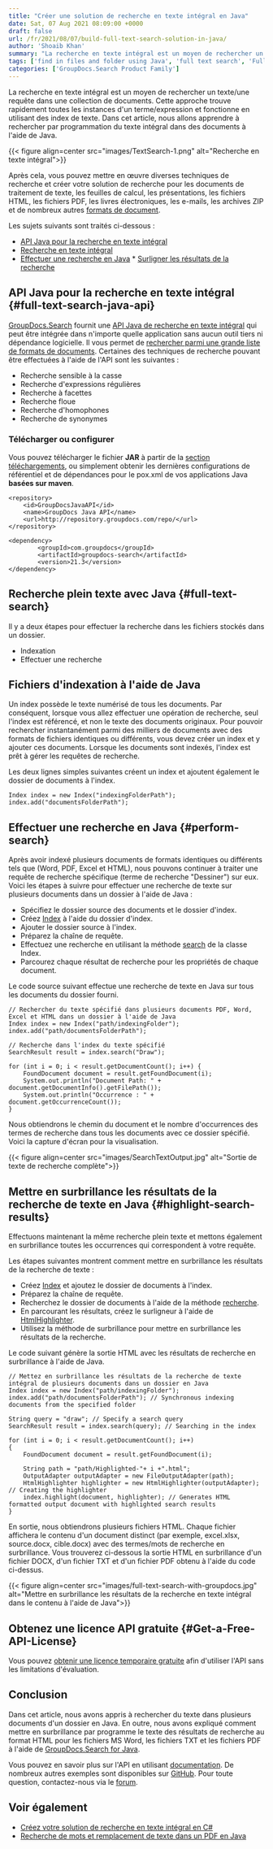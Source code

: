 ```yaml
---
title: "Créer une solution de recherche en texte intégral en Java"
date: Sat, 07 Aug 2021 08:09:00 +0000
draft: false
url: /fr/2021/08/07/build-full-text-search-solution-in-java/
author: 'Shoaib Khan'
summary: "La recherche en texte intégral est un moyen de rechercher un texte/une requête dans une collection de documents. Cette approche trouve rapidement toutes les instances d'un terme/expression et fonctionne en utilisant des index de texte. Dans cet article, nous allons apprendre à rechercher par programmation du texte intégral dans des documents à l'aide de Java."
tags: ['find in files and folder using Java', 'full text search', 'Full Text Search in Java', 'search via indexing']
categories: ['GroupDocs.Search Product Family']
---
```


La recherche en texte intégral est un moyen de rechercher un texte/une requête dans une collection de documents. Cette approche trouve rapidement toutes les instances d'un terme/expression et fonctionne en utilisant des index de texte. Dans cet article, nous allons apprendre à rechercher par programmation du texte intégral dans des documents à l'aide de Java.



{{< figure align=center src="images/TextSearch-1.png" alt="Recherche en texte intégral">}}


Après cela, vous pouvez mettre en œuvre diverses techniques de recherche et créer votre solution de recherche pour les documents de traitement de texte, les feuilles de calcul, les présentations, les fichiers HTML, les fichiers PDF, les livres électroniques, les e-mails, les archives ZIP et de nombreux autres [formats de document][1].

Les sujets suivants sont traités ci-dessous :

* [API Java pour la recherche en texte intégral][2]
* [Recherche en texte intégral][3]
* [Effectuer une recherche en Java][4]
* [Surligner les résultats de la recherche][5]

## API Java pour la recherche en texte intégral {#full-text-search-java-api}

[GroupDocs.Search][6] fournit une [API Java de recherche en texte intégral][7] qui peut être intégrée dans n'importe quelle application sans aucun outil tiers ni dépendance logicielle. Il vous permet de [rechercher parmi une grande liste de formats de documents][8]. Certaines des techniques de recherche pouvant être effectuées à l'aide de l'API sont les suivantes :

* Recherche sensible à la casse
* Recherche d'expressions régulières
* Recherche à facettes
* Recherche floue
* Recherche d'homophones
* Recherche de synonymes

### Télécharger ou configurer

Vous pouvez télécharger le fichier **JAR** à partir de la [section téléchargements][9], ou simplement obtenir les dernières configurations de référentiel et de dépendances pour le pox.xml de vos applications Java **basées sur maven**.

```
<repository>
	<id>GroupDocsJavaAPI</id>
	<name>GroupDocs Java API</name>
	<url>http://repository.groupdocs.com/repo/</url>
</repository>
```
```
<dependency>
        <groupId>com.groupdocs</groupId>
        <artifactId>groupdocs-search</artifactId>
        <version>21.3</version> 
</dependency>
```

## Recherche plein texte avec Java {#full-text-search}

Il y a deux étapes pour effectuer la recherche dans les fichiers stockés dans un dossier.

* Indexation
* Effectuer une recherche

## Fichiers d'indexation à l'aide de Java

Un index possède le texte numérisé de tous les documents. Par conséquent, lorsque vous allez effectuer une opération de recherche, seul l'index est référencé, et non le texte des documents originaux. Pour pouvoir rechercher instantanément parmi des milliers de documents avec des formats de fichiers identiques ou différents, vous devez créer un index et y ajouter ces documents. Lorsque les documents sont indexés, l'index est prêt à gérer les requêtes de recherche.

Les deux lignes simples suivantes créent un index et ajoutent également le dossier de documents à l'index.

```
Index index = new Index("indexingFolderPath");
index.add("documentsFolderPath");
```

## Effectuer une recherche en Java {#perform-search}

Après avoir indexé plusieurs documents de formats identiques ou différents tels que (Word, PDF, Excel et HTML), nous pouvons continuer à traiter une requête de recherche spécifique (terme de recherche "Dessiner") sur eux. Voici les étapes à suivre pour effectuer une recherche de texte sur plusieurs documents dans un dossier à l'aide de Java :

* Spécifiez le dossier source des documents et le dossier d'index.
* Créez [Index][10] à l'aide du dossier d'index.
* Ajouter le dossier source à l'index.
* Préparez la chaîne de requête.
* Effectuez une recherche en utilisant la méthode [search][11] de la classe Index.
* Parcourez chaque résultat de recherche pour les propriétés de chaque document.

Le code source suivant effectue une recherche de texte en Java sur tous les documents du dossier fourni.

```
// Rechercher du texte spécifié dans plusieurs documents PDF, Word, Excel et HTML dans un dossier à l'aide de Java
Index index = new Index("path/indexingFolder");
index.add("path/documentsFolderPath");

// Recherche dans l'index du texte spécifié
SearchResult result = index.search("Draw");

for (int i = 0; i < result.getDocumentCount(); i++) {
    FoundDocument document = result.getFoundDocument(i);
    System.out.println("Document Path: " + document.getDocumentInfo().getFilePath());
    System.out.println("Occurrence : " + document.getOccurrenceCount());
}
```

Nous obtiendrons le chemin du document et le nombre d'occurrences des termes de recherche dans tous les documents avec ce dossier spécifié. Voici la capture d'écran pour la visualisation.



{{< figure align=center src="images/SearchTextOutput.jpg" alt="Sortie de texte de recherche complète">}}


## Mettre en surbrillance les résultats de la recherche de texte en Java {#highlight-search-results}

Effectuons maintenant la même recherche plein texte et mettons également en surbrillance toutes les occurrences qui correspondent à votre requête.

Les étapes suivantes montrent comment mettre en surbrillance les résultats de la recherche de texte :

* Créez [Index][12] et ajoutez le dossier de documents à l'index.
* Préparez la chaîne de requête.
* Recherchez le dossier de documents à l'aide de la méthode [recherche][13].
* En parcourant les résultats, créez le surligneur à l'aide de [HtmlHighlighter][14].
* Utilisez la méthode de surbrillance pour mettre en surbrillance les résultats de la recherche.

Le code suivant génère la sortie HTML avec les résultats de recherche en surbrillance à l'aide de Java.

```
// Mettez en surbrillance les résultats de la recherche de texte intégral de plusieurs documents dans un dossier en Java
Index index = new Index("path/indexingFolder");
index.add("path/documentsFolderPath"); // Synchronous indexing documents from the specified folder

String query = "draw"; // Specify a search query
SearchResult result = index.search(query); // Searching in the index

for (int i = 0; i < result.getDocumentCount(); i++) 
{
    FoundDocument document = result.getFoundDocument(i);

    String path = "path/Highlighted-"+ i +".html";
    OutputAdapter outputAdapter = new FileOutputAdapter(path); 
    HtmlHighlighter highlighter = new HtmlHighlighter(outputAdapter); // Creating the highlighter
    index.highlight(document, highlighter); // Generates HTML formatted output document with highlighted search results
}
```

En sortie, nous obtiendrons plusieurs fichiers HTML. Chaque fichier affichera le contenu d'un document distinct (par exemple, excel.xlsx, source.docx, cible.docx) avec des termes/mots de recherche en surbrillance. Vous trouverez ci-dessous la sortie HTML en surbrillance d'un fichier DOCX, d'un fichier TXT et d'un fichier PDF obtenu à l'aide du code ci-dessus.



{{< figure align=center src="images/full-text-search-with-groupdocs.jpg" alt="Mettre en surbrillance les résultats de la recherche en texte intégral dans le contenu à l'aide de Java">}}


## Obtenez une licence API gratuite {#Get-a-Free-API-License}

Vous pouvez [obtenir une licence temporaire gratuite][15] afin d'utiliser l'API sans les limitations d'évaluation.

## Conclusion

Dans cet article, nous avons appris à rechercher du texte dans plusieurs documents d'un dossier en Java. En outre, nous avons expliqué comment mettre en surbrillance par programme le texte des résultats de recherche au format HTML pour les fichiers MS Word, les fichiers TXT et les fichiers PDF à l'aide de [GroupDocs.Search for Java][16].

Vous pouvez en savoir plus sur l'API en utilisant [documentation][17]. De nombreux autres exemples sont disponibles sur [GitHub][18]. Pour toute question, contactez-nous via le [forum][19].

## Voir également

* [Créez votre solution de recherche en texte intégral en C#][20]
* [Recherche de mots et remplacement de texte dans un PDF en Java][21]







[1]: https://docs.groupdocs.com/search/java/supported-document-formats/
[2]: #full-text-search-java-api
[3]: #full-text-search
[4]: #perform-search
[5]: #highlight-search-results
[6]: https://products.groupdocs.com/search/
[7]: https://products.groupdocs.com/search/java/
[8]: https://docs.groupdocs.com/search/java/supported-document-formats/
[9]: https://downloads.groupdocs.com/search
[10]: https://apireference.groupdocs.com/search/java/com.groupdocs.search/Index
[11]: https://apireference.groupdocs.com/search/java/com.groupdocs.search/Index#search(com.groupdocs.search.SearchQuery)
[12]: https://apireference.groupdocs.com/search/java/com.groupdocs.search/Index
[13]: https://apireference.groupdocs.com/search/java/com.groupdocs.search/Index#search(com.groupdocs.search.SearchQuery)
[14]: https://apireference.groupdocs.com/search/java/com.groupdocs.search.highlighters/HtmlHighlighter
[15]: https://purchase.groupdocs.com/temporary-license
[16]: https://products.groupdocs.com/search/java/
[17]: https://docs.groupdocs.com/search/
[18]: https://github.com/groupdocs-search
[19]: https://forum.groupdocs.com/
[20]: https://blog.groupdocs.com/2021/06/03/build-your-full-text-search-solution-in-csharp/
[21]: https://blog.groupdocs.com/2022/03/08/find-and-replace-text-in-pdf-in-java/


